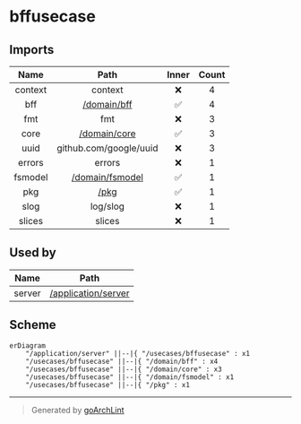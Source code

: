 # bffusecase

## Imports

|  Name   |                  Path                   | Inner | Count |
|:-------:|:---------------------------------------:|:-----:|:-----:|
| context |                 context                 |  ❌   |   4   |
|   bff   |     [/domain/bff](../domain/bff.md)     |  ✅   |   4   |
|   fmt   |                   fmt                   |  ❌   |   3   |
|  core   |    [/domain/core](../domain/core.md)    |  ✅   |   3   |
|  uuid   |         github.com/google/uuid          |  ❌   |   3   |
| errors  |                 errors                  |  ❌   |   1   |
| fsmodel | [/domain/fsmodel](../domain/fsmodel.md) |  ✅   |   1   |
|   pkg   |            [/pkg](../pkg.md)            |  ✅   |   1   |
|  slog   |                log/slog                 |  ❌   |   1   |
| slices  |                 slices                  |  ❌   |   1   |

## Used by

|  Name  |                      Path                       |
|:------:|:-----------------------------------------------:|
| server | [/application/server](../application/server.md) |

## Scheme

```mermaid
erDiagram
    "/application/server" ||--|{ "/usecases/bffusecase" : x1
    "/usecases/bffusecase" ||--|{ "/domain/bff" : x4
    "/usecases/bffusecase" ||--|{ "/domain/core" : x3
    "/usecases/bffusecase" ||--|{ "/domain/fsmodel" : x1
    "/usecases/bffusecase" ||--|{ "/pkg" : x1
```

---

> Generated by [goArchLint](https://github.com/gbh007/goarchlint)
